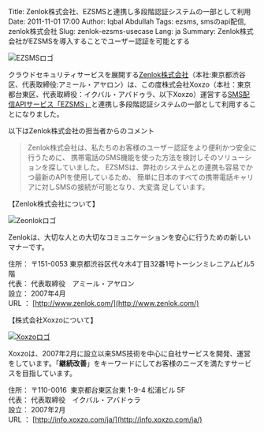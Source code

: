 Title: Zenlok株式会社、EZSMSと連携し多段階認証システムの一部として利用
Date: 2011-11-01 17:00
Author: Iqbal Abdullah
Tags: ezsms, smsのapi配信, zenlok株式会社
Slug: zenlok-ezsms-usecase
Lang: ja
Summary: Zenlok株式会社がEZSMSを導入することでユーザー認証を可能とする

![EZSMSロゴ]({filename}/images/ezsms_logo1.png)

クラウドセキュリティサービスを展開する[Zenlok株式会社](http://www.zenlok.com/)（本社:東京都渋谷区、代表取締役:アミール・アヤロン）は、この度株式会社Xoxzo（本社：東京都台東区、代表取締役：イクバル・アバドゥラ、以下Xoxzo）運営する[SMS配信APIサービス「EZSMS」](http://www.ezsms.biz/ja/)と連携し多段階認証システムの一部として利用することになりました。

以下はZenlok株式会社の担当者からのコメント

> Zenlok株式会社は、私たちのお客様のユーザー認証をより便利かつ安全に行うために、
> 携帯電話のSMS機能を使った方法を検討しそのソリューションを探していました。
> EZSMSは、弊社のシステムとの連携も容易でかつ最新のAPIを使用しているため、
> 簡単に日本のすべての携帯電話キャリアに対しSMSの接続が可能となり、大変満
> 足しています。

【Zenlok株式会社について】

![Zeonlokロゴ]({filename}/images/client-logos/zenlok-logo.gif "Site-id")

Zenlokは、大切な人との大切なコミュニケーションを安心に行うための新しいマナーです。

住所： 〒151-0053
東京都渋谷区代々木4丁目32番1号トーシンミレニアムビル5階  
代表： 代表取締役　アミール・アヤロン  
設立： 2007年4月  
URL ： [http://www.zenlok.com/](http://www.zenlok.com/)

【株式会社Xoxzoについて】

[![Xoxzoロゴ]({filename}/images/xoxzo-logo-02.png)](http://info.xoxzo.com/ja/)

Xoxzoは、2007年2月に設立以来SMS技術を中心に自社サービスを開発、運営をしています。「**継続改善**」をキーワードにしてお客様のニーズを満たすサービスを目指しています。

住所： 〒110-0016  東京都台東区台東 1-9-4 松浦ビル 5F  
代表： 代表取締役　イクバル・アバドゥラ  
設立： 2007年2月  
URL ： [http://info.xoxzo.com/ja/](http://info.xoxzo.com/ja/)

